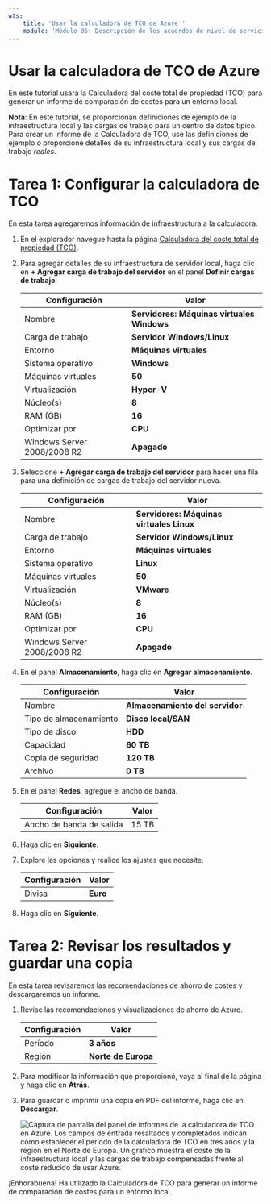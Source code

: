 ```yaml
---
wts:
    title: 'Usar la calculadora de TCO de Azure '
    module: 'Módulo 06: Descripción de los acuerdos de nivel de servicio y Azure Cost Management'
---
```

# Usar la calculadora de TCO de Azure


En este tutorial usará la Calculadora del coste total de propiedad (TCO) para generar un informe de comparación de costes para un entorno local.

**Nota**: En este tutorial, se proporcionan definiciones de ejemplo de la infraestructura local y las cargas de trabajo para un centro de datos típico. Para crear un informe de la Calculadora de TCO, use las definiciones de ejemplo o proporcione detalles de su infraestructura local y sus cargas de trabajo *reales*.

# Tarea 1: Configurar la calculadora de TCO

En esta tarea agregaremos información de infraestructura a la calculadora. 

1. En el explorador navegue hasta la página [Calculadora del coste total de propiedad (TCO)](https://azure.microsoft.com/es-es/pricing/tco/calculator/).

2. Para agregar detalles de su infraestructura de servidor local, haga clic en **+ Agregar carga de trabajo del servidor** en el panel **Definir cargas de trabajo**.

    | Configuración | Valor |
    | -- | -- |
    | Nombre | **Servidores: Máquinas virtuales Windows** |
    | Carga de trabajo | **Servidor Windows/Linux** |
    | Entorno | **Máquinas virtuales** |
    | Sistema operativo | **Windows** |  
    | Máquinas virtuales | **50** |
    | Virtualización | **Hyper-V** |
    | Núcleo(s) | **8**|
    | RAM (GB) | **16** |
    | Optimizar por | **CPU** |
    | Windows Server 2008/2008 R2 | **Apagado** |

3. Seleccione **+ Agregar carga de trabajo del servidor** para hacer una fila para una definición de cargas de trabajo del servidor nueva. 

    | Configuración | Valor |
    | -- | -- |
    | Nombre | **Servidores: Máquinas virtuales Linux** |
    | Carga de trabajo | **Servidor Windows/Linux** |
    | Entorno | **Máquinas virtuales** |
    | Sistema operativo | **Linux** |  
    | Máquinas virtuales | **50** |
    | Virtualización | **VMware** |
    | Núcleo(s) | **8**|
    | RAM (GB) | **16** |
    | Optimizar por | **CPU** |
    | Windows Server 2008/2008 R2 | **Apagado** |

4. En el panel **Almacenamiento**, haga clic en **Agregar almacenamiento**.

    | Configuración | Valor |
    | -- | -- |
    | Nombre | **Almacenamiento del servidor** |
    | Tipo de almacenamiento | **Disco local/SAN** |
    | Tipo de disco | **HDD** |
    | Capacidad | **60 TB** |  
    | Copia de seguridad | **120 TB** |
    | Archivo | **0 TB** |

5. En el panel **Redes**, agregue el ancho de banda. 

    | Configuración | Valor |
    | -- | -- |
    | Ancho de banda de salida | 15 TB|

6. Haga clic en **Siguiente**.

7. Explore las opciones y realice los ajustes que necesite. 

    | Configuración | Valor |
    | -- | -- |
    | Divisa | **Euro** |

8. Haga clic en **Siguiente**.

# Tarea 2: Revisar los resultados y guardar una copia

En esta tarea revisaremos las recomendaciones de ahorro de costes y descargaremos un informe. 

1. Revise las recomendaciones y visualizaciones de ahorro de Azure.

    | Configuración | Valor |
    | -- | -- |
    | Período| **3 años** |
    | Región | **Norte de Europa** |

2. Para modificar la información que proporcionó, vaya al final de la página y haga clic en **Atrás**. 

3. Para guardar o imprimir una copia en PDF del informe, haga clic en **Descargar**.

    ![Captura de pantalla del panel de informes de la calculadora de TCO en Azure. Los campos de entrada resaltados y completados indican cómo establecer el período de la calculadora de TCO en tres años y la región en el Norte de Europa. Un gráfico muestra el coste de la infraestructura local y las cargas de trabajo compensadas frente al coste reducido de usar Azure.](../images/2001.png)

¡Enhorabuena! Ha utilizado la Calculadora de TCO para generar un informe de comparación de costes para un entorno local.
